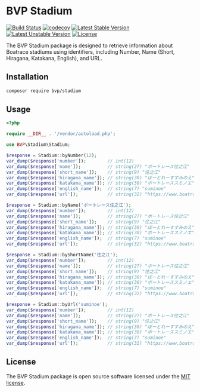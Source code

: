# BVP Stadium

[![Build Status](https://github.com/shimomo/bvp-stadium/workflows/Tests/badge.svg)](https://github.com/shimomo/bvp-stadium/actions?query=workflow%3Atests)
[![codecov](https://codecov.io/gh/shimomo/bvp-stadium/graph/badge.svg?token=URL318B6CX)](https://codecov.io/gh/shimomo/bvp-stadium)
[![Latest Stable Version](https://poser.pugx.org/bvp/stadium/v/stable)](https://packagist.org/packages/bvp/stadium)
[![Latest Unstable Version](https://poser.pugx.org/bvp/stadium/v/unstable)](https://packagist.org/packages/bvp/stadium)
[![License](https://poser.pugx.org/bvp/stadium/license)](https://packagist.org/packages/bvp/stadium)

The BVP Stadium package is designed to retrieve information about Boatrace stadiums using identifiers, including Number, Name (Short, Hiragana, Katakana, English), and URL.

## Installation
```bash
composer require bvp/stadium
```

## Usage
```php
<?php

require __DIR__ . '/vendor/autoload.php';

use BVP\Stadium\Stadium;

$response = Stadium::byNumber(12);
var_dump($response['number']);        // int(12)
var_dump($response['name']);          // string(27) "ボートレース住之江"
var_dump($response['short_name']);    // string(9) "住之江"
var_dump($response['hiragana_name']); // string(30) "ぼーとれーすすみのえ"
var_dump($response['katakana_name']); // string(30) "ボートレーススミノエ"
var_dump($response['english_name']);  // string(7) "suminoe"
var_dump($response['url']);           // string(32) "https://www.boatrace-suminoe.jp/"

$response = Stadium::byName('ボートレース住之江');
var_dump($response['number']);        // int(12)
var_dump($response['name']);          // string(27) "ボートレース住之江"
var_dump($response['short_name']);    // string(9) "住之江"
var_dump($response['hiragana_name']); // string(30) "ぼーとれーすすみのえ"
var_dump($response['katakana_name']); // string(30) "ボートレーススミノエ"
var_dump($response['english_name']);  // string(7) "suminoe"
var_dump($response['url']);           // string(32) "https://www.boatrace-suminoe.jp/"

$response = Stadium::byShortName('住之江');
var_dump($response['number']);        // int(12)
var_dump($response['name']);          // string(27) "ボートレース住之江"
var_dump($response['short_name']);    // string(9) "住之江"
var_dump($response['hiragana_name']); // string(30) "ぼーとれーすすみのえ"
var_dump($response['katakana_name']); // string(30) "ボートレーススミノエ"
var_dump($response['english_name']);  // string(7) "suminoe"
var_dump($response['url']);           // string(32) "https://www.boatrace-suminoe.jp/"

$response = Stadium::byUrl('suminoe');
var_dump($response['number']);        // int(12)
var_dump($response['name']);          // string(27) "ボートレース住之江"
var_dump($response['short_name']);    // string(9) "住之江"
var_dump($response['hiragana_name']); // string(30) "ぼーとれーすすみのえ"
var_dump($response['katakana_name']); // string(30) "ボートレーススミノエ"
var_dump($response['english_name']);  // string(7) "suminoe"
var_dump($response['url']);           // string(32) "https://www.boatrace-suminoe.jp/"
```

## License
The BVP Stadium package is open source software licensed under the [MIT license](LICENSE).
